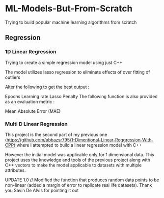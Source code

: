 # ML-Models-But-From-Scratch
Trying to build popular machine learning algorithms from scratch
## Regression 
### 1D Linear Regression
Trying to create a simple regression model using just C++

The model utilizes lasso regression to eliminate effects of over fitting of outliers

Alter the following to get the best output :

Epochs
Learning rate
Lasso Penalty
The following function is also provided as an evaluation metric :

Mean Absolute Error (MAE)
### Multi D Linear Regression 
This project is the second part of my previous one (https://github.com/abbazsr795/1-Dimentional-Linear-Reggression-With-CPP) where I attempted to build a linear regression model with C++

However the initial model was applicable only for 1 dimensional data. This project uses the knowledge and tools of the previous project along with C++ vectors to make the model applicable to datasets with multiple attributes.

UPDATE 1.0 // Modified the function that produces random data points to be non-linear (added a margin of error to replicate real life datasets). Thank you Savin De Alvis for pointing it out

